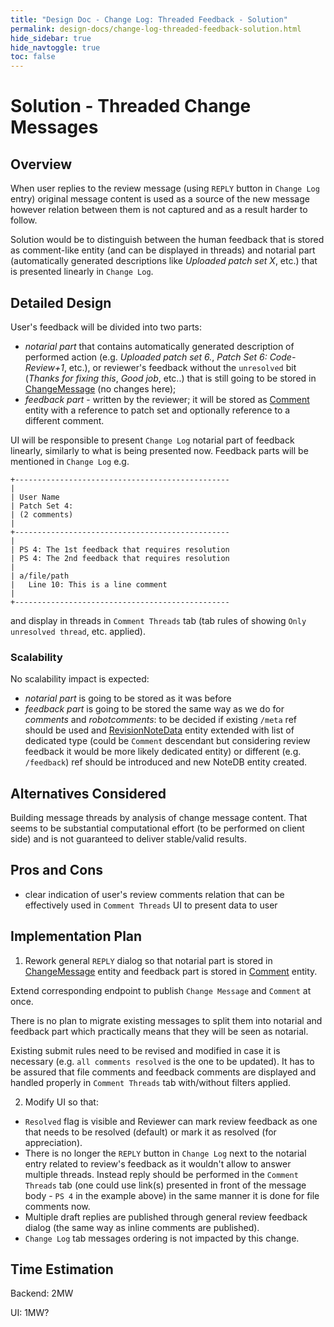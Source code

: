 ```yaml
---
title: "Design Doc - Change Log: Threaded Feedback - Solution"
permalink: design-docs/change-log-threaded-feedback-solution.html
hide_sidebar: true
hide_navtoggle: true
toc: false
---
```


# Solution - Threaded Change Messages

## <a id="overview"> Overview

When user replies to the review message (using `REPLY` button in
`Change Log` entry) original message content is used as a source of
the new message however relation between them is not captured and
as a result harder to follow.

Solution would be to distinguish between the human feedback that is stored as
comment-like entity (and can be displayed in threads) and notarial part
(automatically generated descriptions like _Uploaded patch set X_, etc.) that
is presented linearly in `Change Log`.

## <a id="detailed-design"> Detailed Design

User's feedback will be divided into two parts:
* *notarial part* that contains automatically generated description of performed
  action (e.g. _Uploaded patch set 6._, _Patch Set 6: Code-Review+1_, etc.), or
  reviewer's feedback without the `unresolved` bit (_Thanks for fixing this_,
  _Good job_, etc..) that is still going to be stored in
  [ChangeMessage](https://gerrit.googlesource.com/gerrit/+/refs/heads/master/java/com/google/gerrit/entities/ChangeMessage.java)
  (no changes here);
* *feedback part* - written by the reviewer; it will be stored as
  [Comment](https://gerrit.googlesource.com/gerrit/+/refs/heads/master/java/com/google/gerrit/entities/Comment.java)
  entity with a reference to patch set and optionally reference to a different
  comment.

UI will be responsible to present `Change Log` notarial part of feedback
linearly, similarly to what is being presented now. Feedback parts will be
mentioned in `Change Log` e.g.
```
+------------------------------------------------
|
| User Name
| Patch Set 4:
| (2 comments)
|
+------------------------------------------------
|
| PS 4: The 1st feedback that requires resolution
| PS 4: The 2nd feedback that requires resolution
|
| a/file/path
|   Line 10: This is a line comment
|
+------------------------------------------------
```
and display in threads in `Comment Threads` tab (tab rules of showing
`Only unresolved thread`, etc. applied).

### <a id="scalability"> Scalability

No scalability impact is expected:
* *notarial part* is going to be stored as it was before
* *feedback part* is going to be stored the same way as we do for _comments_
  and _robotcomments_: to be decided if existing `/meta` ref should be used and
  [RevisionNoteData](https://gerrit.googlesource.com/gerrit/+/refs/heads/master/java/com/google/gerrit/server/notedb/RevisionNoteData.java)
  entity extended with list of dedicated type (could be `Comment` descendant
  but considering review feedback it would be more likely dedicated entity)
  or different (e.g. `/feedback`) ref should be introduced and new NoteDB entity
  created.

## <a id="alternatives-considered"> Alternatives Considered

Building message threads by analysis of change message content. That seems
to be substantial computational effort (to be performed on client side)
and is not guaranteed to deliver stable/valid results.

## <a id="pros-and-cons"> Pros and Cons

* clear indication of user's review comments relation that can be effectively
  used in `Comment Threads` UI to present data to user

## <a id="implementation-plan"> Implementation Plan

1. Rework general `REPLY` dialog so that notarial part is stored in
  [ChangeMessage](https://gerrit.googlesource.com/gerrit/+/refs/heads/master/java/com/google/gerrit/entities/ChangeMessage.java)
  entity and feedback part is stored in
  [Comment](https://gerrit.googlesource.com/gerrit/+/refs/heads/master/java/com/google/gerrit/entities/Comment.java)
  entity.

  Extend corresponding endpoint to publish `Change Message` and `Comment` at
  once.

  There is no plan to migrate existing messages to split them into notarial
  and feedback part which practically means that they will be seen as notarial.

  Existing submit rules need to be revised and modified in case it is necessary
  (e.g. `all comments resolved` is the one to be updated). It has to be assured
  that file comments and feedback comments are displayed and handled properly
  in `Comment Threads` tab with/without filters applied.

2. Modify UI so that:
  * `Resolved` flag is visible and Reviewer can mark review feedback as one
    that needs to be resolved (default) or mark it as resolved (for
    appreciation).
  * There is no longer the `REPLY` button in `Change Log` next to the notarial
    entry related to review's feedback as it wouldn't allow to answer multiple
    threads. Instead reply should be performed in the `Comment Threads` tab
    (one could use link(s) presented in front of the message body - `PS 4` in
    the example above) in the same manner it is done for file comments now.
  * Multiple draft replies are published through general review feedback dialog
    (the same way as inline comments are published).
  * `Change Log` tab messages ordering is not impacted by this change.

## <a id="time-estimation"> Time Estimation

Backend: 2MW

UI: 1MW?
